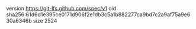 version https://git-lfs.github.com/spec/v1
oid sha256:61d6d1e395ce0171d906f2e1db3c5a1b882277ca9bd7c2a9af75a9e630a6346b
size 2524
